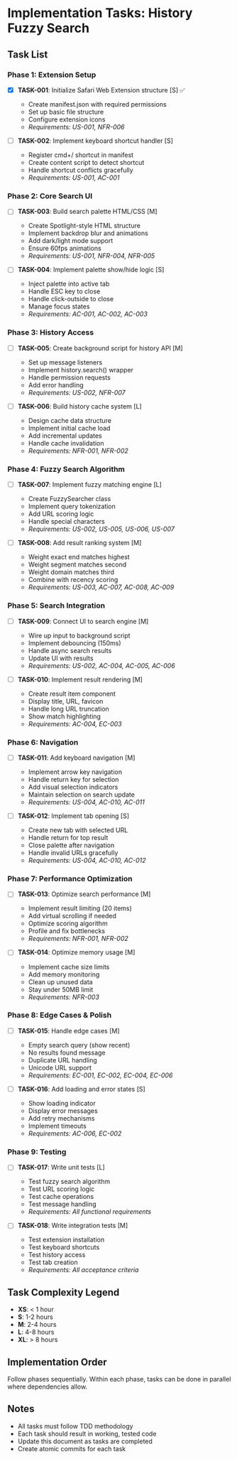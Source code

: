 # Implementation Tasks: History Fuzzy Search

## Task List

### Phase 1: Extension Setup
- [x] **TASK-001**: Initialize Safari Web Extension structure [S] ✅
  - Create manifest.json with required permissions
  - Set up basic file structure
  - Configure extension icons
  - *Requirements: US-001, NFR-006*

- [ ] **TASK-002**: Implement keyboard shortcut handler [S]
  - Register cmd+/ shortcut in manifest
  - Create content script to detect shortcut
  - Handle shortcut conflicts gracefully
  - *Requirements: US-001, AC-001*

### Phase 2: Core Search UI
- [ ] **TASK-003**: Build search palette HTML/CSS [M]
  - Create Spotlight-style HTML structure
  - Implement backdrop blur and animations
  - Add dark/light mode support
  - Ensure 60fps animations
  - *Requirements: US-001, NFR-004, NFR-005*

- [ ] **TASK-004**: Implement palette show/hide logic [S]
  - Inject palette into active tab
  - Handle ESC key to close
  - Handle click-outside to close
  - Manage focus states
  - *Requirements: AC-001, AC-002, AC-003*

### Phase 3: History Access
- [ ] **TASK-005**: Create background script for history API [M]
  - Set up message listeners
  - Implement history.search() wrapper
  - Handle permission requests
  - Add error handling
  - *Requirements: US-002, NFR-007*

- [ ] **TASK-006**: Build history cache system [L]
  - Design cache data structure
  - Implement initial cache load
  - Add incremental updates
  - Handle cache invalidation
  - *Requirements: NFR-001, NFR-002*

### Phase 4: Fuzzy Search Algorithm
- [ ] **TASK-007**: Implement fuzzy matching engine [L]
  - Create FuzzySearcher class
  - Implement query tokenization
  - Add URL scoring logic
  - Handle special characters
  - *Requirements: US-002, US-005, US-006, US-007*

- [ ] **TASK-008**: Add result ranking system [M]
  - Weight exact end matches highest
  - Weight segment matches second
  - Weight domain matches third
  - Combine with recency scoring
  - *Requirements: US-003, AC-007, AC-008, AC-009*

### Phase 5: Search Integration
- [ ] **TASK-009**: Connect UI to search engine [M]
  - Wire up input to background script
  - Implement debouncing (150ms)
  - Handle async search results
  - Update UI with results
  - *Requirements: US-002, AC-004, AC-005, AC-006*

- [ ] **TASK-010**: Implement result rendering [M]
  - Create result item component
  - Display title, URL, favicon
  - Handle long URL truncation
  - Show match highlighting
  - *Requirements: AC-004, EC-003*

### Phase 6: Navigation
- [ ] **TASK-011**: Add keyboard navigation [M]
  - Implement arrow key navigation
  - Handle return key for selection
  - Add visual selection indicators
  - Maintain selection on search update
  - *Requirements: US-004, AC-010, AC-011*

- [ ] **TASK-012**: Implement tab opening [S]
  - Create new tab with selected URL
  - Handle return for top result
  - Close palette after navigation
  - Handle invalid URLs gracefully
  - *Requirements: US-004, AC-010, AC-012*

### Phase 7: Performance Optimization
- [ ] **TASK-013**: Optimize search performance [M]
  - Implement result limiting (20 items)
  - Add virtual scrolling if needed
  - Optimize scoring algorithm
  - Profile and fix bottlenecks
  - *Requirements: NFR-001, NFR-002*

- [ ] **TASK-014**: Optimize memory usage [M]
  - Implement cache size limits
  - Add memory monitoring
  - Clean up unused data
  - Stay under 50MB limit
  - *Requirements: NFR-003*

### Phase 8: Edge Cases & Polish
- [ ] **TASK-015**: Handle edge cases [M]
  - Empty search query (show recent)
  - No results found message
  - Duplicate URL handling
  - Unicode URL support
  - *Requirements: EC-001, EC-002, EC-004, EC-006*

- [ ] **TASK-016**: Add loading and error states [S]
  - Show loading indicator
  - Display error messages
  - Add retry mechanisms
  - Implement timeouts
  - *Requirements: AC-006, EC-002*

### Phase 9: Testing
- [ ] **TASK-017**: Write unit tests [L]
  - Test fuzzy search algorithm
  - Test URL scoring logic
  - Test cache operations
  - Test message handling
  - *Requirements: All functional requirements*

- [ ] **TASK-018**: Write integration tests [M]
  - Test extension installation
  - Test keyboard shortcuts
  - Test history access
  - Test tab creation
  - *Requirements: All acceptance criteria*

## Task Complexity Legend
- **XS**: < 1 hour
- **S**: 1-2 hours
- **M**: 2-4 hours
- **L**: 4-8 hours
- **XL**: > 8 hours

## Implementation Order
Follow phases sequentially. Within each phase, tasks can be done in parallel where dependencies allow.

## Notes
- All tasks must follow TDD methodology
- Each task should result in working, tested code
- Update this document as tasks are completed
- Create atomic commits for each task